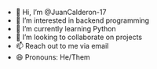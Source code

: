 - 👋 Hi, I’m @JuanCalderon-17
- 👀 I’m interested in backend programming
- 🌱 I’m currently learning Python
- 💞️ I’m looking to collaborate on projects
- 📫 Reach out to me via email
- 😄 Pronouns: He/Them

<!---
JuanCalderon-17/JuanCalderon-17 is a ✨ special ✨ repository because its `README.md` (this file) appears on your GitHub profile.
You can click the Preview link to take a look at your changes.
--->
